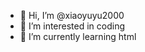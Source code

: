 - 👋 Hi, I’m @xiaoyuyu2000
- 👀 I’m interested in coding
- 🌱 I’m currently learning html

<!---
xiaoyuyu2000/xiaoyuyu2000 is a ✨ special ✨ repository because its `README.md` (this file) appears on your GitHub profile.
You can click the Preview link to take a look at your changes.
--->
